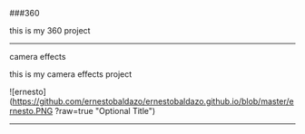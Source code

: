 
###360

this is my 360 project 

<script src="//360.vizor.io/scripts/embed.js" data-vizorurl="https://360.vizor.io/embed/v/qbx" ></script>

***
camera effects

this is my camera effects project 

![ernesto](https://github.com/ernestobaldazo/ernestobaldazo.github.io/blob/master/ernesto.PNG
?raw=true "Optional Title")

***
